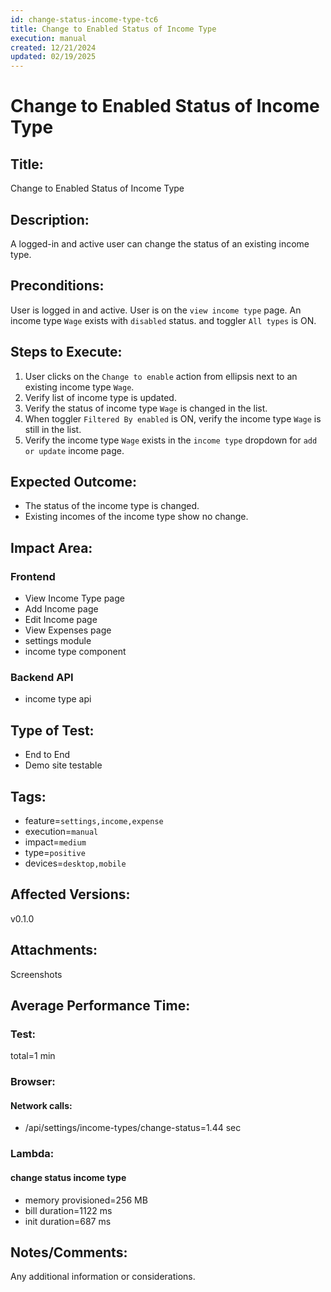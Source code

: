 ```yaml
---
id: change-status-income-type-tc6
title: Change to Enabled Status of Income Type
execution: manual
created: 12/21/2024
updated: 02/19/2025
---
```


# Change to Enabled Status of Income Type

## Title:

Change to Enabled Status of Income Type

## Description:

A logged-in and active user can change the status of an existing income type.

## Preconditions:

User is logged in and active. User is on the `view income type` page. An income type `Wage` exists with `disabled` status. and toggler `All types` is ON.

## Steps to Execute:

1. User clicks on the `Change to enable` action from ellipsis next to an existing income type `Wage`.
2. Verify list of income type is updated.
3. Verify the status of income type `Wage` is changed in the list.
4. When toggler `Filtered By enabled` is ON, verify the income type `Wage` is still in the list.
5. Verify the income type `Wage` exists in the `income type` dropdown for `add or update` income page.

## Expected Outcome:

- The status of the income type is changed.
- Existing incomes of the income type show no change.

## Impact Area:

### Frontend

- View Income Type page
- Add Income page
- Edit Income page
- View Expenses page
- settings module
- income type component

### Backend API

- income type api

## Type of Test:

- End to End
- Demo site testable

## Tags:

- feature=`settings,income,expense`
- execution=`manual`
- impact=`medium`
- type=`positive`
- devices=`desktop,mobile`

## Affected Versions:

v0.1.0

## Attachments:

Screenshots

## Average Performance Time:

### Test:

total=1 min

### Browser:

#### Network calls:

- /api/settings/income-types/change-status=1.44 sec

### Lambda:

#### change status income type

- memory provisioned=256 MB
- bill duration=1122 ms
- init duration=687 ms

## Notes/Comments:

Any additional information or considerations.
